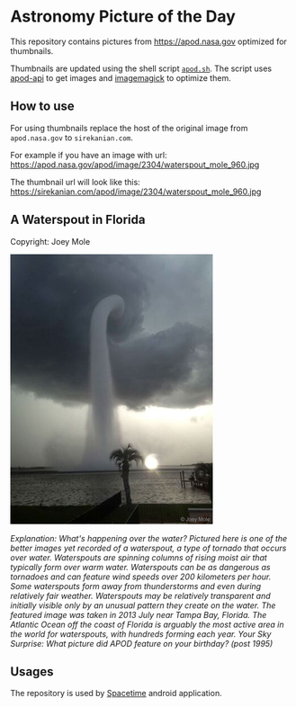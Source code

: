 # Astronomy Picture of the Day

This repository contains pictures from https://apod.nasa.gov optimized for thumbnails.

Thumbnails are updated using the shell script [`apod.sh`](apod.sh). The script
uses [apod-api](https://github.com/nasa/apod-api) to get images and [imagemagick](https://imagemagick.org) to
optimize them.

## How to use

For using thumbnails replace the host of the original image from `apod.nasa.gov` to `sirekanian.com`.

For example if you have an image with url:<br>
https://apod.nasa.gov/apod/image/2304/waterspout_mole_960.jpg

The thumbnail url will look like this:<br>
https://sirekanian.com/apod/image/2304/waterspout_mole_960.jpg

## A Waterspout in Florida

Copyright: Joey Mole

[![the picture of the day][1]][2]

_Explanation: What's happening over the water?  Pictured here is one of the better images yet recorded of a waterspout, a type of tornado that occurs over water.  Waterspouts are spinning columns of rising moist air that typically form over warm water. Waterspouts can be as dangerous as tornadoes and can feature wind speeds over 200 kilometers per hour.  Some waterspouts form away from thunderstorms and even during relatively fair weather.  Waterspouts may be relatively transparent and initially visible only by an unusual pattern they create on the water.  The featured image was taken in 2013 July near Tampa Bay, Florida. The Atlantic Ocean off the coast of Florida is arguably the most active area in the world for waterspouts, with hundreds forming each year.    Your Sky Surprise: What picture did APOD feature on your birthday? (post 1995)_

## Usages

The repository is used by [Spacetime][3] android application.

[1]: image/2304/waterspout_mole_960.jpg

[2]: https://apod.nasa.gov/apod/image/2304/waterspout_mole_960.jpg

[3]: https://github.com/sirekanian/spacetime
